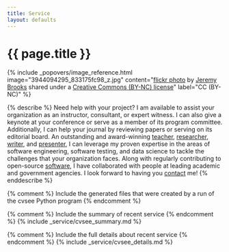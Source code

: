```yaml
---
title: Service
layout: defaults
---
```


# {{ page.title }}

<!-- Include header image -->
{% include _popovers/image_reference.html image="3944094295_833175fc98_z.jpg" content="<a title='Forward, Deck 6' href='https://flickr.com/photos/jeremybrooks/3944094295'>flickr photo</a> by <a href='https://flickr.com/people/jeremybrooks'>Jeremy Brooks</a> shared under a <a href='https://creativecommons.org/licenses/by-nc/2.0/'>Creative Commons (BY-NC) license</a>" label="CC (BY-NC)" %}

{% describe %}
Need help with your project? I am available to assist your organization as an
instructor, consultant, or expert witness. I can also give a keynote at your
conference or serve as a member of its program committee. Additionally, I can
help your journal by reviewing papers or serving on its editorial board. An
outstanding and award-winning [teacher]({{site.baseurl}}teaching/),
[researcher]({{site.baseurl}}research/),
[writer]({{site.baseurl}}research/papers/), and
[presenter]({{site.baseurl}}research/presentations), I can leverage my proven
expertise in the areas of software engineering, software testing, and data
science to tackle the challenges that your organization faces. Along with
regularly contributing to open-source [software]({{site.baseurl}}software/), I
have collaborated with people at leading academic and government agencies. I
look forward to having you [contact]({{site.baseurl}}contact/) me!
{% enddescribe %}

{% comment %} Include the generated files that were created by a run of the
cvsee Python program {% endcomment %}

{% comment %} Include the summary of recent service {% endcomment %}
{% include _service/cvsee_summary.md %}

{% comment %} Include the full details about recent service {% endcomment %}
{% include _service/cvsee_details.md %}
